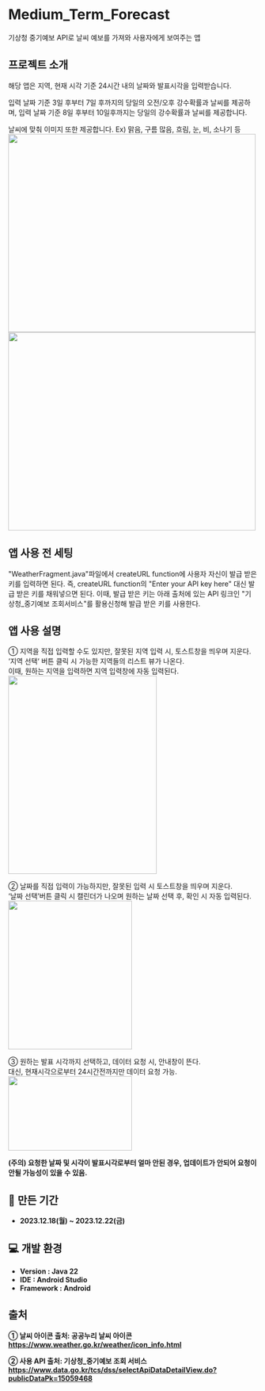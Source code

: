 # Medium_Term_Forecast
기상청 중기예보 API로 날씨 예보를 가져와 사용자에게 보여주는 앱

##  프로젝트 소개
해당 앱은 지역, 현재 시각 기준 24시간 내의 날짜와 발표시각을 입력받습니다.

입력 날짜 기준 3일 후부터 7일 후까지의 당일의 오전/오후 강수확률과 날씨를 제공하며, 
입력 날짜 기준 8일 후부터 10일후까지는 당일의 강수확률과 날씨를 제공합니다.

날씨에 맞춰 이미지 또한 제공합니다. Ex) 맑음, 구름 많음, 흐림, 눈, 비, 소나기 등
<img src=https://github.com/user-attachments/assets/aaef816c-d8fb-47a7-86bb-d7a0c12d966c width="500" height="400"/>
<img src=https://github.com/user-attachments/assets/5cdf35e1-f485-4942-94f8-3e324850727c width="500" height="400"/>

## 앱 사용 전 세팅
"WeatherFragment.java"파일에서 createURL function에 사용자 자신이 발급 받은 키를 입력하면 된다.
즉, createURL function의 "Enter your API key here" 대신 발급 받은 키를 채워넣으면 된다.
이때, 발급 받은 키는 아래 출처에 있는 API 링크인 "기상청_중기예보 조회서비스"를 활용신청해 발급 받은 키를 사용한다.


## 앱 사용 설명
① 지역을 직접 입력할 수도 있지만, 잘못된 지역 입력 시, 토스트창을 띄우며 지운다.<br>
‘지역 선택‘ 버튼 클릭 시 가능한 지역들의 리스트 뷰가 나온다.<br>
이때, 원하는 지역을 입력하면 지역 입력창에 자동 입력된다.<br>
<img src=https://github.com/user-attachments/assets/05a4e1fe-c236-4428-96b9-e7feaab52dde width="300" height="400"/>

② 날짜를 직접 입력이 가능하지만, 잘못된 입력 시 토스트창을 띄우며 지운다.<br>
‘날짜 선택’버튼 클릭 시 캘린더가 나오며 원하는 날짜 선택 후, 확인 시 자동 입력된다.<br>
<img src=https://github.com/user-attachments/assets/b9c6c9cc-2491-4d5e-bdd7-35163c621293 width="250" height="300"/>

③ 원하는 발표 시각까지 선택하고, 데이터 요청 시, 안내창이 뜬다.<br>
대신, 현재시각으로부터 24시간전까지만 데이터 요청 가능.<br>
<img src=https://github.com/user-attachments/assets/fb037b0e-9944-4072-8454-f26edae9a16f width="250" height="150"/>

<b>(주의) 요청한 날짜 및 시각이 발표시각로부터 얼마 안된 경우, 업데이트가 안되어 요청이 안될 가능성이 있을 수 있음.<b>

## 📅 만든 기간
- 2023.12.18(월) ~ 2023.12.22(금)
  
## 💻 개발 환경
- **Version** : Java 22
- **IDE** : Android Studio
- **Framework** : Android

## 출처
① 날씨 아이콘 출처: 공공누리 날씨 아이콘<br>
https://www.weather.go.kr/weather/icon_info.html

② 사용 API 출처: 기상청_중기예보 조회 서비스<br>
https://www.data.go.kr/tcs/dss/selectApiDataDetailView.do?publicDataPk=15059468
